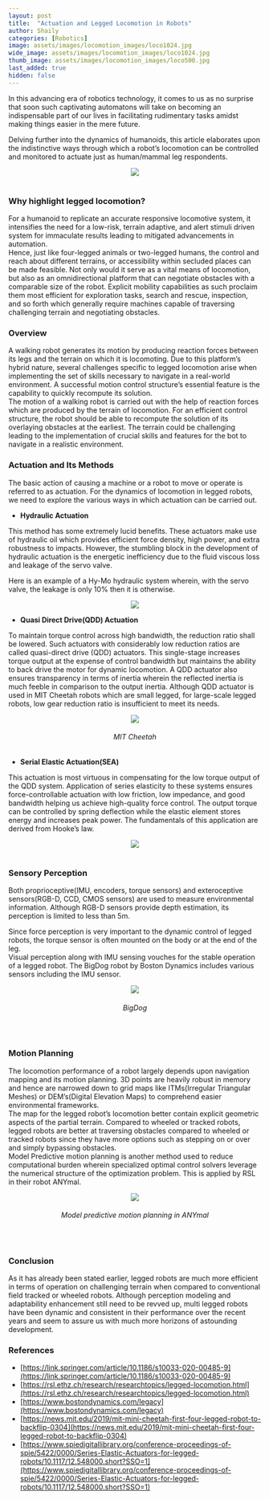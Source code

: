 ```yaml
---
layout: post
title:  "Actuation and Legged Locomotion in Robots"
author: Shaily
categories: [Robotics]
image: assets/images/locomotion_images/loco1024.jpg
wide_image: assets/images/locomotion_images/loco1024.jpg
thumb_image: assets/images/locomotion_images/loco500.jpg
last_added: true
hidden: false
---
```

In this advancing era of robotics technology, it comes to us as no surprise that soon such captivating automatons will take on becoming an indispensable part of our lives in facilitating rudimentary tasks amidst making things easier in the mere future.

Delving further into the dynamics of humanoids, this article elaborates upon the indistinctive ways through which a robot’s locomotion can be controlled and monitored to actuate just as human/mammal leg respondents. 

<div align="center">
 <img src="/assets/images/locomotion_images/illustration.png"/>
</div>
<br>

### Why highlight legged locomotion?
For a humanoid to replicate an accurate responsive locomotive system, it intensifies the need for a low-risk, terrain adaptive, and alert stimuli driven system for immaculate results leading to mitigated advancements in automation.
<br>
Hence, just like four-legged animals or two-legged humans, the control and reach about different terrains, or accessibility within secluded places can be made feasible. Not only would it serve as a vital means of locomotion, but also as an omnidirectional platform that can negotiate obstacles with a comparable size of the robot. Explicit mobility capabilities as such proclaim them most efficient for exploration tasks, search and rescue, inspection, and so forth which generally require machines capable of traversing challenging terrain and negotiating obstacles.
<br>



### Overview
A walking robot generates its motion by producing reaction forces between its legs and the terrain on which it is locomoting. Due to this platform’s hybrid nature, several challenges specific to legged locomotion arise when implementing the set of skills necessary to navigate in a real-world environment. A successful motion control structure’s essential feature is the capability to quickly recompute its solution.
<br>
The motion of a walking robot is carried out with the help of reaction forces which are produced by the terrain of locomotion. For an efficient control structure, the robot should be able to recompute the solution of its overlaying obstacles at the earliest. The terrain could be challenging leading to the implementation of crucial skills and features for the bot to navigate in a realistic environment. 

### Actuation and Its Methods
The basic action of causing a machine or a robot to move or operate is referred to as actuation. For the dynamics of locomotion in legged robots, we need to explore the various ways in which actuation can be carried out.

- **Hydraulic Actuation**

This method has some extremely lucid benefits. These actuators make use of hydraulic oil which provides efficient force density, high power, and extra robustness to impacts. However, the stumbling block in the development of hydraulic actuation is the energetic inefficiency due to the fluid viscous loss and leakage of the servo valve. 

Here is an example of a Hy-Mo hydraulic system wherein, with the servo valve, the leakage is only 10% then it is otherwise.
<div align="center">
 <img src="/assets/images/locomotion_images/hydraulic.png"/>
</div>

- **Quasi Direct Drive(QDD) Actuation**

To maintain torque control across high bandwidth, the reduction ratio shall be lowered. Such actuators with considerably low reduction ratios are called quasi-direct drive (QDD) actuators. This single-stage increases torque output at the expense of control bandwidth but maintains the ability to back drive the motor for dynamic locomotion. A QDD actuator also ensures transparency in terms of inertia wherein the reflected inertia is much feeble in comparison to the output inertia. Although QDD actuator is used in MIT Cheetah robots which are small legged, for large-scale legged robots, low gear reduction ratio is insufficient to meet its needs.
<div align="center">
 <img src="/assets/images/locomotion_images/cheetah.png"/>
</div>
<h6 style="text-align: center;">MIT Cheetah</h6>

- **Serial Elastic Actuation(SEA)**

This actuation is most virtuous in compensating for the low torque output of the QDD system. Application of series elasticity to these systems ensures force-controllable actuation with low friction, low impedance, and good bandwidth helping us achieve high-quality force control. The output torque can be controlled by spring deflection while the elastic element stores energy and increases peak power. The fundamentals of this application are derived from Hooke’s law.

<div align="center">
 <img src="/assets/images/locomotion_images/sea.png"/>
</div>
<br>

### Sensory Perception
Both proprioceptive(IMU, encoders, torque sensors) and exteroceptive sensors(RGB-D, CCD, CMOS sensors) are used to measure environmental information. Although RGB-D sensors provide depth estimation, its perception is limited to less than 5m.
<br>

Since force perception is very important to the dynamic control of legged robots, the torque sensor is often mounted on the body or at the end of the leg.
<br>
Visual perception along with IMU sensing vouches for the stable operation of a legged robot. The BigDog robot by Boston Dynamics includes various sensors including the IMU sensor.
<div align="center">
 <img src="/assets/images/locomotion_images/bigdog.png"/>
</div>
<h6 style="text-align: center;">BigDog</h6>
<br>


### Motion Planning
The locomotion performance of a robot largely depends upon navigation mapping and its motion planning. 3D points are heavily robust in memory and hence are narrowed down to grid maps like ITMs(Irregular Triangular Meshes) or DEM’s(Digital Elevation Maps) to comprehend easier environmental frameworks. 
<br>
The map for the legged robot’s locomotion better contain explicit geometric aspects of the partial terrain. Compared to wheeled or tracked robots, legged robots are better at traversing obstacles compared to wheeled or tracked robots since they have more options such as stepping on or over and simply bypassing obstacles. 
<br>
Model Predictive motion planning is another method used to reduce computational burden wherein specialized optimal control solvers leverage the numerical structure of the optimization problem. This is applied by RSL in their robot ANYmal.
<div align="center">
 <img src="/assets/images/locomotion_images/anymal.png"/>
</div>
<h6 style="text-align: center;">Model predictive motion planning in ANYmal</h6>
<br>

### Conclusion
As it has already been stated earlier, legged robots are much more efficient in terms of operation on challenging terrain when compared to conventional field tracked or wheeled robots. Although perception modeling and adaptability enhancement still need to be revved up, multi legged robots have been dynamic and consistent in their performance over the recent years and seem to assure us with much more horizons of astounding development.




### References
- [https://link.springer.com/article/10.1186/s10033-020-00485-9](https://link.springer.com/article/10.1186/s10033-020-00485-9)
- [https://rsl.ethz.ch/research/researchtopics/legged-locomotion.html](https://rsl.ethz.ch/research/researchtopics/legged-locomotion.html)
- [https://www.bostondynamics.com/legacy](https://www.bostondynamics.com/legacy)
- [https://news.mit.edu/2019/mit-mini-cheetah-first-four-legged-robot-to-backflip-0304](https://news.mit.edu/2019/mit-mini-cheetah-first-four-legged-robot-to-backflip-0304)
- [https://www.spiedigitallibrary.org/conference-proceedings-of-spie/5422/0000/Series-Elastic-Actuators-for-legged-robots/10.1117/12.548000.short?SSO=1](https://www.spiedigitallibrary.org/conference-proceedings-of-spie/5422/0000/Series-Elastic-Actuators-for-legged-robots/10.1117/12.548000.short?SSO=1)


